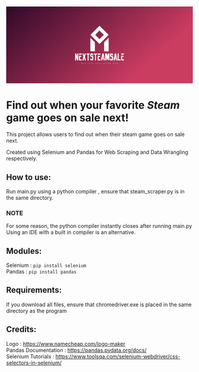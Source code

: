 ![alt text](https://github.com/ssim3/NextSteamSale/blob/master/cover.png?raw=true)


# Find out when your favorite *Steam* game goes on sale next!

This project allows users to find out when their steam game goes on sale next.

Created using Selenium and Pandas for Web Scraping and Data Wrangling respectively.

## How to use:

Run main.py using a python compiler , ensure that steam_scraper.py is in the same directory.

### NOTE

For some reason, the python compiler instantly closes after running main.py <br>
Using an IDE with a built in compiler is an alternative.

## Modules:

Selenium : `pip install selenium ` <br>
Pandas : `pip install pandas`

## Requirements:
If you download all files, ensure that chromedriver.exe is placed in the same directory as the program

## Credits:

Logo : https://www.namecheap.com/logo-maker <br>
Pandas Documentation : https://pandas.pydata.org/docs/ <br>
Selenium Tutorials : https://www.toolsqa.com/selenium-webdriver/css-selectors-in-selenium/ <br>
